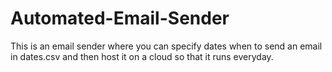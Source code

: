 # Automated-Email-Sender

This is an email sender where you can specify dates when to send an email in dates.csv and then host it on a cloud so that it runs everyday.
